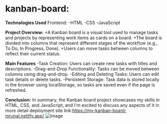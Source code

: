# kanban-board:
**Technologies Used**
Frontend:
-HTML
-CSS
-JavaScript

**Project Overview:**
+A Kanban board is a visual tool used to manage tasks and projects by representing work items as cards on a board. 
+The board is divided into columns that represent different stages of the workflow (e.g., To Do, In Progress, Done). 
+Users can move tasks between columns to reflect their current status.

**Main Features**
-Task Creation: Users can create new tasks with titles and descriptions.
-Drag-and-Drop Functionality: Tasks can be moved between columns using drag-and-drop.
-Editing and Deleting Tasks: Users can edit task details or delete tasks.
-Persistent Storage: Task data is stored locally in the browser using localStorage, so tasks are saved even if the page is refreshed.

**Conclusion:**
In summary, the Kanban board project showcases my skills in HTML, CSS, and JavaScript, and I'm excited to discuss any aspects of it in more detail
deployment site link:https://my-kanban-board-mrunal.netlify.app/
![image](https://github.com/mrunaldeo/kanban-board/assets/125798296/15868935-f653-4d9e-af89-d647535bab3e)
